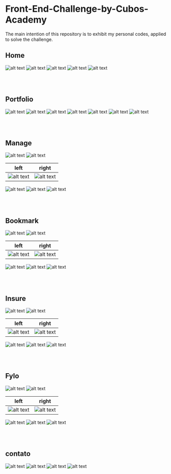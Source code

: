 # Front-End-Challenge-by-Cubos-Academy
The main intention of this repository is to exhibit my personal codes,  applied to solve the challenge. 

## Home 

![alt text](https://i.imgur.com/Vwj9U0y.png) 
![alt text](https://i.imgur.com/tjYO6R6.png)
![alt text](https://i.imgur.com/KHPaEWW.png)
![alt text](https://i.imgur.com/e88URFi.png)
![alt text](https://i.imgur.com/P06m37L.png) 

<br> 
<br> 

## Portfolio  

![alt text](https://i.imgur.com/1pDIzMz.png) 
![alt text](https://i.imgur.com/jHweGIb.png) 
![alt text](https://i.imgur.com/uTpctrq.png)
![alt text](https://i.imgur.com/BsAWB7m.png) 
![alt text](https://i.imgur.com/W9s2afk.png) 
![alt text](https://i.imgur.com/e88URFi.png)
![alt text](https://i.imgur.com/P06m37L.png)  

<br> 
<br> 

## Manage  

![alt text](https://i.imgur.com/1pDIzMz.png) 
![alt text](https://i.imgur.com/JYY2lNG.png) 

left                       |  right
:-------------------------:|:-------------------------:
![alt text](https://i.imgur.com/uEgRim6.png)   |  ![alt text](https://i.imgur.com/O1JyZtK.png) 
           
![alt text](https://i.imgur.com/zGJMDOE.png) 
![alt text](https://i.imgur.com/e88URFi.png) 
![alt text](https://i.imgur.com/P06m37L.png)   

<br> 
<br> 

## Bookmark  

![alt text](https://i.imgur.com/1pDIzMz.png) 
![alt text](https://i.imgur.com/ag3Madi.png) 

left                       |  right
:-------------------------:|:-------------------------:
![alt text](https://i.imgur.com/JDvgptu.png)   |  ![alt text](https://i.imgur.com/T41K6z3.png) 
           
![alt text](https://i.imgur.com/UpCLzFL.png) 
![alt text](https://i.imgur.com/e88URFi.png) 
![alt text](https://i.imgur.com/P06m37L.png)   

<br> 
<br> 

## Insure  

![alt text](https://i.imgur.com/1pDIzMz.png) 
![alt text](https://i.imgur.com/yJMQ0iJ.png) 

left                       |  right
:-------------------------:|:-------------------------:
![alt text](https://i.imgur.com/zofNYva.png)   |  ![alt text](https://i.imgur.com/BMMJXlz.png) 
           
![alt text](https://i.imgur.com/9fYN4lI.png) 
![alt text](https://i.imgur.com/e88URFi.png) 
![alt text](https://i.imgur.com/P06m37L.png)   

<br> 
<br> 

## Fylo 

![alt text](https://i.imgur.com/1pDIzMz.png) 
![alt text](https://i.imgur.com/7IcYjiF.png) 

left                       |  right
:-------------------------:|:-------------------------:
![alt text](https://i.imgur.com/fKuRKYX.png)   |  ![alt text](https://i.imgur.com/MQC6y17.png) 
           
![alt text](https://i.imgur.com/3WGHl8V.png) 
![alt text](https://i.imgur.com/e88URFi.png) 
![alt text](https://i.imgur.com/P06m37L.png)   

<br> 
<br>  

## contato 

![alt text](https://i.imgur.com/1pDIzMz.png) 
![alt text](https://i.imgur.com/4GLs5Iw.png)
![alt text](https://i.imgur.com/VvO2m7w.png)
![alt text](https://i.imgur.com/P06m37L.png)


